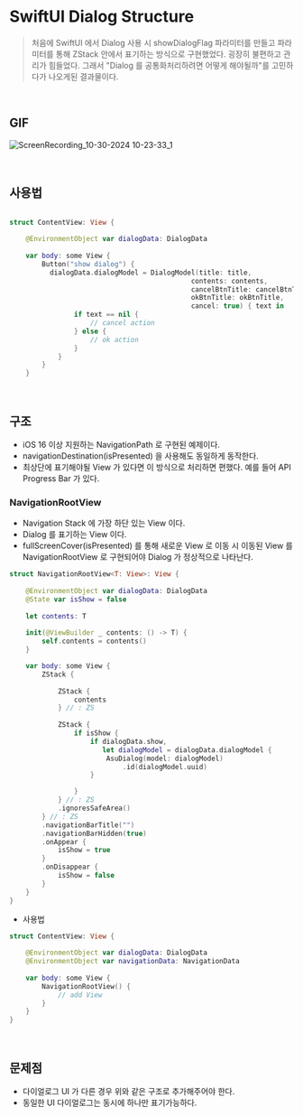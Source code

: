 # SwiftUI Dialog Structure
> 처음에 SwiftUI 에서 Dialog 사용 시 showDialogFlag 파라미터를 만들고 파라미터를 통해 ZStack 안에서 표기하는 방식으로 구현했었다. 굉장히 불편하고 관리가 힘들었다. 그래서 "Dialog 를 공통화처리하려면 어떻게 해야될까"를 고민하다가 나오게된 결과물이다.

<br>

## GIF
![ScreenRecording_10-30-2024 10-23-33_1](https://github.com/user-attachments/assets/cf9e3e5e-ca62-46e2-945a-094618fcab08)

<br>

## 사용법

```swift

struct ContentView: View {
    
    @EnvironmentObject var dialogData: DialogData
    
    var body: some View {
        Button("show dialog") {
          dialogData.dialogModel = DialogModel(title: title,
                                             contents: contents,
                                             cancelBtnTitle: cancelBtnTitle,
                                             okBtnTitle: okBtnTitle,
                                             cancel: true) { text in
                if text == nil {
                    // cancel action
                } else {
                    // ok action
                }
            }
        }
    }
```

<br>

## 구조
- iOS 16 이상 지원하는 NavigationPath 로 구현된 예제이다.
- navigationDestination(isPresented) 을 사용해도 동일하게 동작한다.
- 최상단에 표기해야될 View 가 있다면 이 방식으로 처리하면 편했다. 예를 들어 API Progress Bar 가 있다.


### NavigationRootView
- Navigation Stack 에 가장 하단 있는 View 이다.
- Dialog 를 표기하는 View 이다.
- fullScreenCover(isPresented) 를 통해 새로운 View 로 이동 시 이동된 View 를 NavigationRootView 로 구현되어야 Dialog 가 정상적으로 나타난다. 

```swift
struct NavigationRootView<T: View>: View {
    
    @EnvironmentObject var dialogData: DialogData
    @State var isShow = false
    
    let contents: T
    
    init(@ViewBuilder _ contents: () -> T) {
        self.contents = contents()
    }

    var body: some View {
        ZStack {
            
            ZStack {
                contents
            } // : ZS
            
            ZStack {
                if isShow {
                    if dialogData.show,
                       let dialogModel = dialogData.dialogModel {
                        AsuDialog(model: dialogModel)
                            .id(dialogModel.uuid)
                    }

                }
            } // : ZS
            .ignoresSafeArea()
        } // : ZS
        .navigationBarTitle("")
        .navigationBarHidden(true)
        .onAppear {
            isShow = true
        }
        .onDisappear {
            isShow = false
        }
    }
}
```

- 사용법
```swift
struct ContentView: View {
    
    @EnvironmentObject var dialogData: DialogData
    @EnvironmentObject var navigationData: NavigationData
    
    var body: some View {
        NavigationRootView() {
            // add View
        }
    }
}
```

<br>

## 문제점
- 다이얼로그 UI 가 다른 경우 위와 같은 구조로 추가해주어야 한다.
- 동일한 UI 다이얼로그는 동시에 하나만 표기가능하다.


